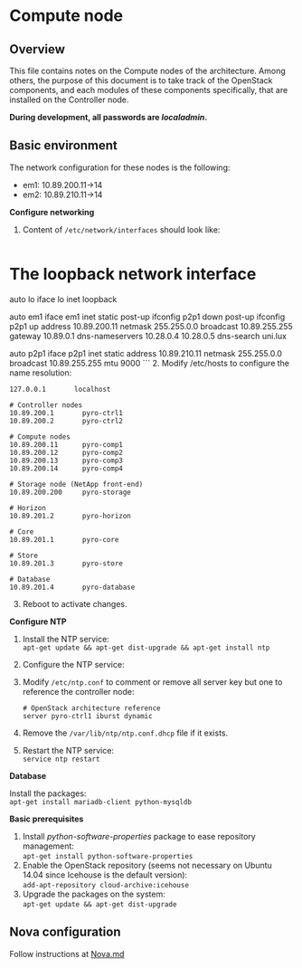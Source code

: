 # Compute node

## Overview

This file contains notes on the Compute nodes of the architecture. Among others, the purpose of this document is to take track of the OpenStack components, and each modules of these components specifically, that are installed on the Controller node.

**During development, all passwords are _localadmin_.**

## Basic environment

The network configuration for these nodes is the following:  

- em1: 10.89.200.11->14
- em2: 10.89.210.11->14

**Configure networking**

1. Content of `/etc/network/interfaces` should look like:
  
    ```
# The loopback network interface
auto lo
iface lo inet loopback

auto em1
iface em1 inet static
  post-up ifconfig p2p1 down
  post-up ifconfig p2p1 up
  address 10.89.200.11
  netmask 255.255.0.0
  broadcast 10.89.255.255
  gateway 10.89.0.1
  dns-nameservers 10.28.0.4 10.28.0.5
  dns-search uni.lux

auto p2p1
iface p2p1 inet static
  address 10.89.210.11
  netmask 255.255.0.0
  broadcast 10.89.255.255
  mtu 9000
    ```
2. Modify /etc/hosts to configure the name resolution:

  ```
127.0.0.1       localhost

# Controller nodes
10.89.200.1       pyro-ctrl1
10.89.200.2       pyro-ctrl2

# Compute nodes
10.89.200.11      pyro-comp1
10.89.200.12      pyro-comp2
10.89.200.13      pyro-comp3
10.89.200.14      pyro-comp4

# Storage node (NetApp front-end)
10.89.200.200     pyro-storage

# Horizon
10.89.201.2       pyro-horizon

# Core
10.89.201.1       pyro-core

# Store
10.89.201.3       pyro-store

# Database
10.89.201.4       pyro-database
  ```
3. Reboot to activate changes.

**Configure NTP**

1. Install the NTP service:  
  `apt-get update && apt-get dist-upgrade && apt-get install ntp`
2. Configure the NTP service:
  1. Modify `/etc/ntp.conf` to comment or remove all server key but one to reference the controller node:

      ```
      # OpenStack architecture reference
      server pyro-ctrl1 iburst dynamic
      ```
  2. Remove the `/var/lib/ntp/ntp.conf.dhcp` file if it exists.
3. Restart the NTP service:  
  `service ntp restart`

**Database**

Install the packages:  
  `apt-get install mariadb-client python-mysqldb`

**Basic prerequisites**

1. Install _python-software-properties_ package to ease repository management:  
  `apt-get install python-software-properties`
2. Enable the OpenStack repository (seems not necessary on Ubuntu 14.04 since Icehouse is the default version):  
  `add-apt-repository cloud-archive:icehouse`
3. Upgrade the packages on the system:  
  `apt-get update && apt-get dist-upgrade`

## Nova configuration

Follow instructions at [Nova.md](https://github.com/sylmarien/openstack-install-notes/blob/master/Nova.md#compute-node-installation)